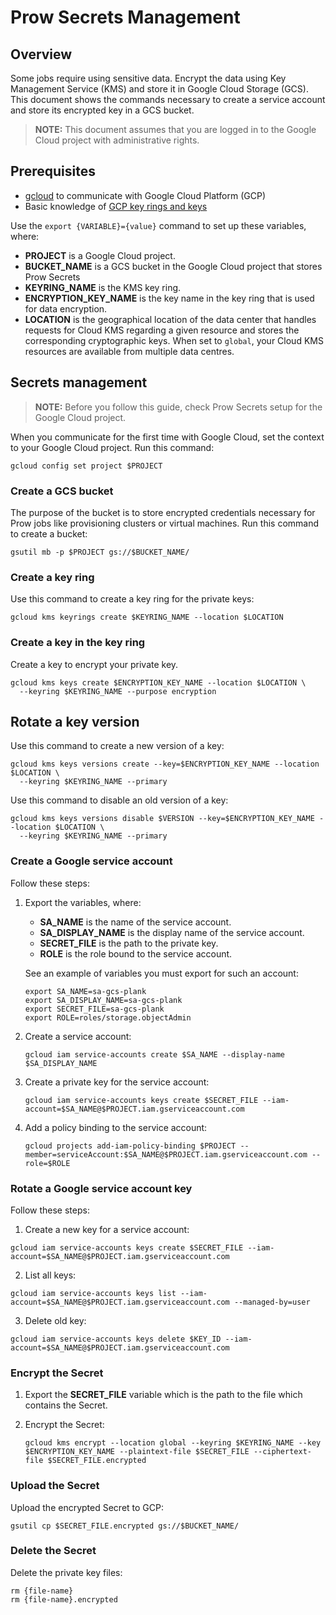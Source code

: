 # Prow Secrets Management

## Overview

Some jobs require using sensitive data. Encrypt the data using Key Management Service (KMS) and store it in Google Cloud Storage (GCS).
This document shows the commands necessary to create a service account and store its encrypted key in a GCS bucket.

>**NOTE:** This document assumes that you are logged in to the Google Cloud project with administrative rights.

## Prerequisites

 - [gcloud](https://cloud.google.com/sdk/gcloud/) to communicate with Google Cloud Platform (GCP)
 - Basic knowledge of [GCP key rings and keys](https://cloud.google.com/kms/docs/creating-keys)

Use the `export {VARIABLE}={value}` command to set up these variables, where:
 - **PROJECT** is a Google Cloud project.
 - **BUCKET_NAME** is a GCS bucket in the Google Cloud project that stores Prow Secrets
 - **KEYRING_NAME** is the KMS key ring.
 - **ENCRYPTION_KEY_NAME** is the key name in the key ring that is used for data encryption.
 - **LOCATION** is the geographical location of the data center that handles requests for Cloud KMS regarding a given resource and stores the corresponding cryptographic keys. When set to `global`, your Cloud KMS resources are available from multiple data centres.

## Secrets management

>**NOTE:** Before you follow this guide, check Prow Secrets setup for the Google Cloud project.

When you communicate for the first time with Google Cloud, set the context to your Google Cloud project. Run this command:
```
gcloud config set project $PROJECT
```

### Create a GCS bucket

The purpose of the bucket is to store encrypted credentials necessary for Prow jobs like provisioning clusters or virtual machines.
Run this command to create a bucket:
```
gsutil mb -p $PROJECT gs://$BUCKET_NAME/
```

### Create a key ring

Use this command to create a key ring for the private keys:

```
gcloud kms keyrings create $KEYRING_NAME --location $LOCATION
```
### Create a key in the key ring

Create a key to encrypt your private key.

```
gcloud kms keys create $ENCRYPTION_KEY_NAME --location $LOCATION \
  --keyring $KEYRING_NAME --purpose encryption
  ```

## Rotate a key version

Use this command to create a new version of a key:
```
gcloud kms keys versions create --key=$ENCRYPTION_KEY_NAME --location $LOCATION \
  --keyring $KEYRING_NAME --primary
```

Use this command to disable an old version of a key:
```
gcloud kms keys versions disable $VERSION --key=$ENCRYPTION_KEY_NAME --location $LOCATION \
  --keyring $KEYRING_NAME --primary
```

### Create a Google service account

Follow these steps:

1. Export the variables, where:
   - **SA_NAME** is the name of the service account.
   - **SA_DISPLAY_NAME** is the display name of the service account.
   - **SECRET_FILE** is the path to the private key.
   - **ROLE** is the role bound to the service account.

   See an example of variables you must export for such an account:

   ```
   export SA_NAME=sa-gcs-plank
   export SA_DISPLAY_NAME=sa-gcs-plank
   export SECRET_FILE=sa-gcs-plank
   export ROLE=roles/storage.objectAdmin

   ```

2. Create a service account:
   ```
   gcloud iam service-accounts create $SA_NAME --display-name $SA_DISPLAY_NAME
   ```

3. Create a private key for the service account:
   ```
   gcloud iam service-accounts keys create $SECRET_FILE --iam-account=$SA_NAME@$PROJECT.iam.gserviceaccount.com
   ```

4. Add a policy binding to the service account:
   ```
   gcloud projects add-iam-policy-binding $PROJECT --member=serviceAccount:$SA_NAME@$PROJECT.iam.gserviceaccount.com --role=$ROLE
   ```


### Rotate a Google service account key
Follow these steps:

1. Create a new key for a service account:
```
gcloud iam service-accounts keys create $SECRET_FILE --iam-account=$SA_NAME@$PROJECT.iam.gserviceaccount.com
```

2. List all keys:
```
gcloud iam service-accounts keys list --iam-account=$SA_NAME@$PROJECT.iam.gserviceaccount.com --managed-by=user
```

3. Delete old key:
```
gcloud iam service-accounts keys delete $KEY_ID --iam-account=$SA_NAME@$PROJECT.iam.gserviceaccount.com
```

### Encrypt the Secret

1. Export the **SECRET_FILE** variable which is the path to the file which contains the Secret.

2. Encrypt the Secret:
   ```
   gcloud kms encrypt --location global --keyring $KEYRING_NAME --key $ENCRYPTION_KEY_NAME --plaintext-file $SECRET_FILE --ciphertext-file $SECRET_FILE.encrypted
   ```

### Upload the Secret

Upload the encrypted Secret to GCP:
```
gsutil cp $SECRET_FILE.encrypted gs://$BUCKET_NAME/
```

### Delete the Secret

Delete the private key files:

```
rm {file-name}
rm {file-name}.encrypted
```

